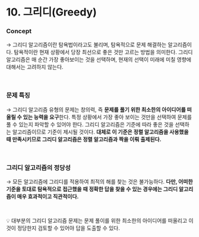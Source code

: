 # 10. 그리디(Greedy)

### Concept

→ 그리디 알고리즘이란 탐욕법이라고도 불리며, 탐욕적으로 문제 해결하는 알고리즘이다. 탐욕적이란 현재 상황에서 당장 최선으로 좋은 것만 고르는 방법을 의미한다. 그리디 알고리즘은 매 순간 가장 좋아보이는 것을 선택하며, 현재의 선택이 미래에 미칠 영향에 대해서는 고려하지 않는다.

<br>

### 문제 특징

→ 그리디 알고리즘 유형의 문제는 창의력, 즉 **문제를 풀기 위한 최소한의 아이디어를 떠올릴 수 있는 능력을 요구**한다. 특정 상황에서 가장 좋아 보이는 것만을 선택하여 문제를 풀 수 있는지 파악할 수 있어야 한다. 그리디 알고리즘은 기준에 따라 좋은 것을 선택하는 알고리즘이므로 기준이 제시될 것이다. **대체로 이 기준은 정렬 알고리즘을 사용했을 때 만족시키므로 그리디 알고리즘은 정렬 알고리즘과 짝을 이뤄 출제된다.**

<br>

### 그리디 알고리즘의 정당성

→ 모든 알고리즘에 그리디를 적용하여 최적의 해를 찾는 것은 불가능하다. **다만, 어떠한 기준을 토대로 탐욕적으로 접근했을 때 정확한 답을 찾을 수 있는 경우에는 그리디 알고리즘이 매우 효과적이고 직관적이다.** 

<br>

💡 대부분의 그리디 알고리즘 문제는 문제 풀이를 위한 최소한의 아이디어를 떠올리고 이것이 정당한지 검토할 수 있어야 답을 도출할 수 있다.